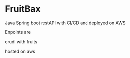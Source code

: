 # FruitBax
Java Spring boot restAPI with CI/CD and deployed on AWS


Enpoints are

crudl with fruits


hosted on aws